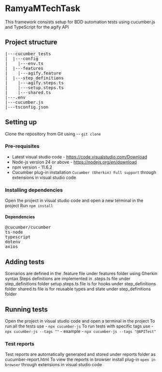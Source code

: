 # RamyaMTechTask
This framework consists setup for BDD automation tests using cucumber.js and TypeScript for the agify API

## Project structure
<pre>
|---cucumber_tests
|  |---config
|    |---env.ts
|  |---features
|    |---agify.feature
|  |---step_definitions
|    |---agify.steps.ts
|    |---setup.steps.ts
|    |---shared.ts
|---.env
|---cucumber.js
|---tsconfig.json
</pre>

## Setting up
Clone the repository from Git using -- `git clone`

### Pre-requisites
- Latest visual studio code - https://code.visualstudio.com/Download
- Node-js version 24 or above - https://nodejs.org/en/download
- npm version - 11.6.2
- Cucumber plug-in installation `Cucumber (Gherkin) Full support` through extensions in visual studio code


### Installing dependencies
Open the project in visual studio code and open a new terminal in the project
Run `npm install`

#### Dependencies
<pre>
@cucumber/cucumber
ts-node
typescript
dotenv
axios
</pre>

## Adding tests
Scenarios are defined in the .feature file under features folder using Gherkin syntax
Steps definitions are implemented in .steps.ts file under step_definitions folder
setup.steps.ts file is for hooks under step_definitions folder
shared.ts file is for reusable types and state under step_definitions folder

## Running tests
Open the project in visual studio code and open a terminal in the project
To run all the tests use - `npx cucumber-js`
To run tests with specific tags use - `npx cucumber-js --tags ""` - example - `npx cucumber-js --tags "@APITest"`

### Test reports
Test reports are automatically generated and stored under reports folder as cucumber-report.html
To view the reports in browser install plug-in `open in browser` through extensions in visual studio code

